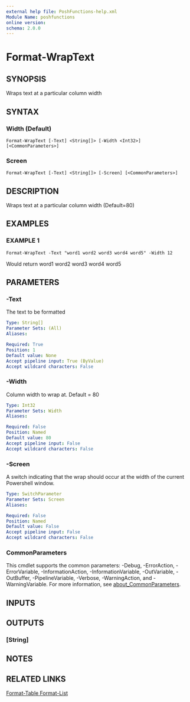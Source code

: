 ```yaml
---
external help file: PoshFunctions-help.xml
Module Name: poshfunctions
online version:
schema: 2.0.0
---
```


# Format-WrapText

## SYNOPSIS
Wraps text at a particular column width

## SYNTAX

### Width (Default)
```
Format-WrapText [-Text] <String[]> [-Width <Int32>] [<CommonParameters>]
```

### Screen
```
Format-WrapText [-Text] <String[]> [-Screen] [<CommonParameters>]
```

## DESCRIPTION
Wraps text at a particular column width (Default=80)

## EXAMPLES

### EXAMPLE 1
```
Format-WrapText -Text "word1 word2 word3 word4 word5" -Width 12
```

Would return
word1 word2
word3 word4
word5

## PARAMETERS

### -Text
The text to be formatted

```yaml
Type: String[]
Parameter Sets: (All)
Aliases:

Required: True
Position: 1
Default value: None
Accept pipeline input: True (ByValue)
Accept wildcard characters: False
```

### -Width
Column width to wrap at.
Default = 80

```yaml
Type: Int32
Parameter Sets: Width
Aliases:

Required: False
Position: Named
Default value: 80
Accept pipeline input: False
Accept wildcard characters: False
```

### -Screen
A switch indicating that the wrap should occur at the width of the current Powershell window.

```yaml
Type: SwitchParameter
Parameter Sets: Screen
Aliases:

Required: False
Position: Named
Default value: False
Accept pipeline input: False
Accept wildcard characters: False
```

### CommonParameters
This cmdlet supports the common parameters: -Debug, -ErrorAction, -ErrorVariable, -InformationAction, -InformationVariable, -OutVariable, -OutBuffer, -PipelineVariable, -Verbose, -WarningAction, and -WarningVariable. For more information, see [about_CommonParameters](http://go.microsoft.com/fwlink/?LinkID=113216).

## INPUTS

## OUTPUTS

### [String]
## NOTES

## RELATED LINKS

[Format-Table
Format-List]()

